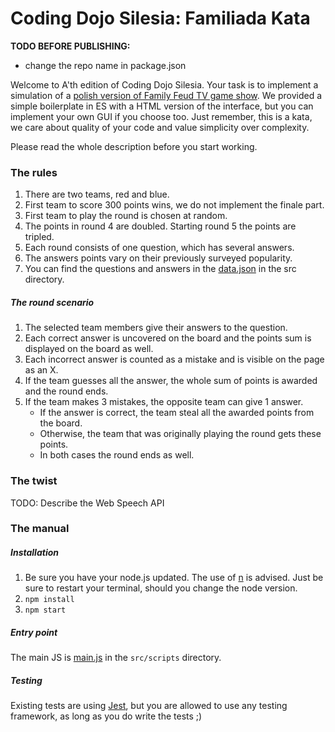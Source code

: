 Coding Dojo Silesia: Familiada Kata
===================================

**TODO BEFORE PUBLISHING:**
* change the repo name in package.json

Welcome to A'th edition of Coding Dojo Silesia. Your task is to implement a simulation
of a [polish version of Family Feud TV game show](https://en.wikipedia.org/wiki/Familiada).
We provided a simple boilerplate in ES with a HTML version of the interface, but you
can implement your own GUI if you choose too. Just remember, this is a kata, we care about
quality of your code and value simplicity over complexity.

Please read the whole description before you start working.

### The rules
1. There are two teams, red and blue.
1. First team to score 300 points wins, we do not implement the finale part.
1. First team to play the round is chosen at random.
1. The points in round 4 are doubled. Starting round 5 the points are tripled.
1. Each round consists of one question, which has several answers.
1. The answers points vary on their previously surveyed popularity.
1. You can find the questions and answers in the [data.json](src/data.json) in the src 
   directory.

##### The round scenario
1. The selected team members give their answers to the question.
1. Each correct answer is uncovered on the board and the points sum is displayed on the
   board as well.
1. Each incorrect answer is counted as a mistake and is visible on the page as an X.
1. If the team guesses all the answer, the whole sum of points is awarded and the round
   ends.
1. If the team makes 3 mistakes, the opposite team can give 1 answer.
   * If the answer is correct, the team steal all the awarded points from the board.
   * Otherwise, the team that was originally playing the round gets these points.
   * In both cases the round ends as well.

### The twist
TODO: Describe the Web Speech API

### The manual
##### Installation
1. Be sure you have your node.js updated. The use of [n](https://github.com/tj/n) 
   is advised. Just be sure to restart your terminal, should you change the node version.
1. `npm install`
1. `npm start`

##### Entry point
The main JS is [main.js](src/scripts/main.js) in the `src/scripts` directory.

##### Testing
Existing tests are using [Jest](https://jestjs.io), but you are allowed to
use any testing framework, as long as you do write the tests ;)
